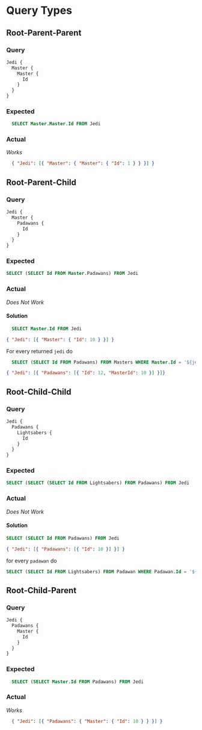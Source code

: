 # Query Types
## Root-Parent-Parent
### Query
```graphql
Jedi {
  Master {
    Master {
      Id
    }
  }
}
```
### Expected
```sql
  SELECT Master.Master.Id FROM Jedi
```
### Actual
*Works*

```json
  { "Jedi": [{ "Master": { "Master": { "Id": 1 } } }] }
```

## Root-Parent-Child
### Query
```graphql
Jedi {
  Master {
    Padawans {
      Id
    }
  }
}
```
### Expected
```sql
SELECT (SELECT Id FROM Master.Padawans) FROM Jedi
```
### Actual
*Does Not Work*
#### Solution
```sql
  SELECT Master.Id FROM Jedi
```
```json
{ "Jedi": [{ "Master": { "Id": 10 } }] }
```
For every returned `jedi` do
```sql
  SELECT (SELECT Id FROM Padawans) FROM Masters WHERE Master.Id = '${jedi.Master.Id}' 
```
```json
{ "Jedi": [{ "Padawans": [{ "Id": 12, "MasterId": 10 }] }]}
```
## Root-Child-Child
### Query
```graphql
Jedi {
  Padawans {
    Lightsabers {
      Id
    }
  }
}
```
### Expected
```sql
SELECT (SELECT (SELECT Id FROM Lightsabers) FROM Padawans) FROM Jedi
```
### Actual
*Does Not Work*
#### Solution
```sql
SELECT (SELECT Id FROM Padawans) FROM Jedi
```
```json
{ "Jedi": [{ "Padawans": [{ "Id": 10 }] }] }
```
for every `padawan` do
```sql
SELECT (SELECT Id FROM Lightsabers) FROM Padawan WHERE Padawan.Id = '${padawan.Id}'
```
## Root-Child-Parent
### Query
```graphql
Jedi {
  Padawans {
    Master {
      Id
    }
  }
}
```
### Expected
  ```sql
    SELECT (SELECT Master.Id FROM Padawans) FROM Jedi
  ```
### Actual
  *Works*  
  ```json
    { "Jedi": [{ "Padawans": { "Master": { "Id": 10 } } }] }
  ```